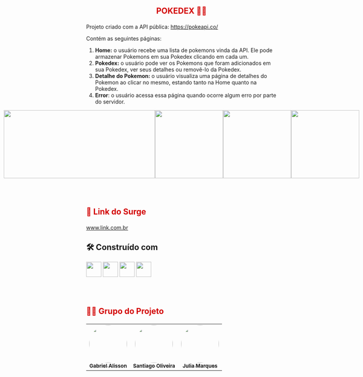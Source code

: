 <h2 align="center">
    <br>
    <p align="center" style="color: #D30404; font-weight: bold;">POKEDEX 🐱‍💻
<p>
</h2>

Projeto criado com a API pública: https://pokeapi.co/

Contém as seguintes páginas:

1. **Home:** o usuário recebe uma lista de pokemons vinda da API. Ele pode armazenar Pokemons em sua Pokedex clicando em cada um.
2. **Pokedex:** o usuário pode ver os Pokemons que foram adicionados em sua Pokedex, ver seus detalhes ou removê-lo da Pokedex.
3. **Detalhe do Pokemon:** o usuário visualiza uma página de detalhes do Pokemon ao clicar no mesmo, estando tanto na Home quanto na Pokedex.
4. **Error**: o usuário acessa essa página quando ocorre algum erro por parte do servidor. 

<p align="center" style="display: flex; align-items: flex-start; justify-content: center;">
     <img src="https://user-images.githubusercontent.com/102561587/189452182-585c72d5-a5ce-4703-9d8c-8291bf7ee870.png" width="400px" height="180px">
     <img src="https://user-images.githubusercontent.com/102561587/189453830-6d2a8908-212e-4aba-be65-b11968215c47.png" height="180px">
     <img src="https://user-images.githubusercontent.com/102561587/189453865-5db49b5f-837e-4ba6-926c-edb766a1629a.png" height="180px">
     <img src="https://user-images.githubusercontent.com/102561587/189453929-b967c1e1-2c2f-40b6-a89a-3c245d810307.png" height="180px">


<h2>
    <br>
    <p style="color: #D30404; font-weight: bold;">🔗 Link do Surge</p>
</h2>

www.link.com.br

## 🛠️ Construído com

<p>
<img witdh="40px" height="40px" src="https://user-images.githubusercontent.com/98292838/163856484-18282144-9061-42ee-9691-66c6454b362f.png">
<!-- git -->
<img witdh="40px" height="40px" src="https://user-images.githubusercontent.com/98292838/163856370-844eb1b7-11f6-48cd-abec-21c1da4b38b4.png">
<!-- html -->
<img witdh="40px" height="40px" src="https://user-images.githubusercontent.com/98292838/163856535-00dbc8fe-e415-4fa3-8d81-50975fb8839c.png">
<!-- css -->
<img witdh="40px" height="40px" src="https://user-images.githubusercontent.com/98292838/163856432-c20873d2-9b31-412e-92e9-a1f6c609b40c.png">
<!-- javascript -->
</p>

<h2>
    <br>
    <p style="color: #D30404; font-weight: bold;">👨‍💻 Grupo do Projeto</p>
</h2>

<table>
  <tr>
    <td align="center"><a href="https://github.com/gans92"><img style="border-radius: 50%;" src="https://unavatar.io/github/gans92" width="100px;" alt=""/><br /><sub><b>Gabriel Alisson</b></sub></a><br /></td>    
    <td align="center"><a href="https://github.com/SantiagoOliveira22"><img style="border-radius: 50%;" src="https://unavatar.io/github/SantiagoOliveira22" width="100px;" alt=""/><br /><sub><b>Santiago Oliveira</b></sub></a><br /></td> 
    <td align="center"><a href="https://github.com/ju-marques"><img style="border-radius: 50%;" src="https://unavatar.io/github/ju-marques" width="100px;" alt=""/><br /><sub><b>Julia Marques</b></sub></a><br /></td> 
  </tr>
</table>

<br>
